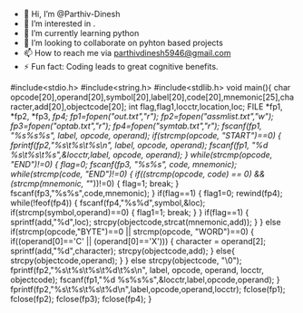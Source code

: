 - 👋 Hi, I’m @Parthiv-Dinesh
- 👀 I’m interested in .
- 🌱 I’m currently learning python
- 💞️ I’m looking to collaborate on pyhton based projects
- 📫 How to reach me via parthivdinesh5946@gmail.com
- ⚡ Fun fact: Coding leads to great cognitive benefits.

<!---
Parthiv-Dinesh/Parthiv-Dinesh is a ✨ special ✨ repository because its `README.md` (this file) appears on your GitHub profile.
You can click the Preview link to take a look at your changes.
--->
#include<stdio.h>
#include<string.h>
#include<stdlib.h>
void main(){
char opcode[20],operand[20],symbol[20],label[20],code[20],mnemonic[25],character,add[20],objectcode[20];
int flag,flag1,locctr,location,loc;
FILE *fp1, *fp2, *fp3, *fp4;
fp1=fopen("out.txt","r");
fp2=fopen("assmlist.txt","w");
fp3=fopen("optab.txt","r");
fp4=fopen("symtab.txt","r");
fscanf(fp1, "%s%s%s", label, opcode, operand);
if(strcmp(opcode, "START")==0)
{
fprintf(fp2,"%s\t%s\t%s\n", label, opcode, operand);
fscanf(fp1, "%d %s\t%s\t%s",&locctr,label, opcode, operand);
}
while(strcmp(opcode, "END")!=0)
{
flag=0;
fscanf(fp3, "%s%s", code, mnemonic);
while(strcmp(code, "END")!=0)
{
if((strcmp(opcode, code) == 0) && (strcmp(mnemonic, "*"))!=0)
{
flag=1;
break;
}
fscanf(fp3,"%s%s",code,mnemonic);
}
if(flag==1)
{
flag1=0;
rewind(fp4);
while(!feof(fp4))
{
fscanf(fp4,"%s%d",symbol,&loc);
if(strcmp(symbol,operand)==0)
{
flag1=1;
break;
}
}
if(flag==1)
{
sprintf(add,"%d",loc);
strcpy(objectcode,strcat(mnemonic,add));
}
}
else if(strcmp(opcode,"BYTE")==0 || strcmp(opcode, "WORD")==0)
{
if((operand[0]=='C' || (operand[0]=='X')))
{
character = operand[2];
sprintf(add,"%d",character);
strcpy(objectcode,add);
}
else{
strcpy(objectcode,operand);
}
}
else
strcpy(objectcode, "\0");
fprintf(fp2,"%s\t%s\t%s\t%d\t%s\n", label, opcode, operand, locctr, objectcode);
fscanf(fp1,"%d %s%s%s",&locctr,label,opcode,operand);
}
fprintf(fp2,"%s\t%s\t%s\t%d\n",label,opcode,operand,locctr);
fclose(fp1);
fclose(fp2);
fclose(fp3);
fclose(fp4);
}